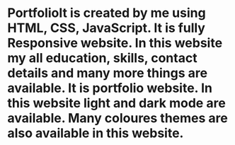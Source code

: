 # PortfolioIt is created by me using HTML, CSS, JavaScript. It is fully Responsive website. In this website  my all education, skills, contact details and many more things are available. It is portfolio website. In this website light and dark mode are available. Many coloures themes are also available in this website.

